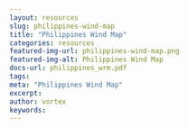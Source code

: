 ```yaml
---
layout: resources
slug: philippines-wind-map
title: "Philippines Wind Map"
categories: resources
featured-img-url: philippines-wind-map.png
featured-img-alt: Philippines Wind Map
docs-url: philippines_wrm.pdf
tags:
meta: "Philippines Wind Map"
excerpt: 
author: vortex
keywords: 
---
```

